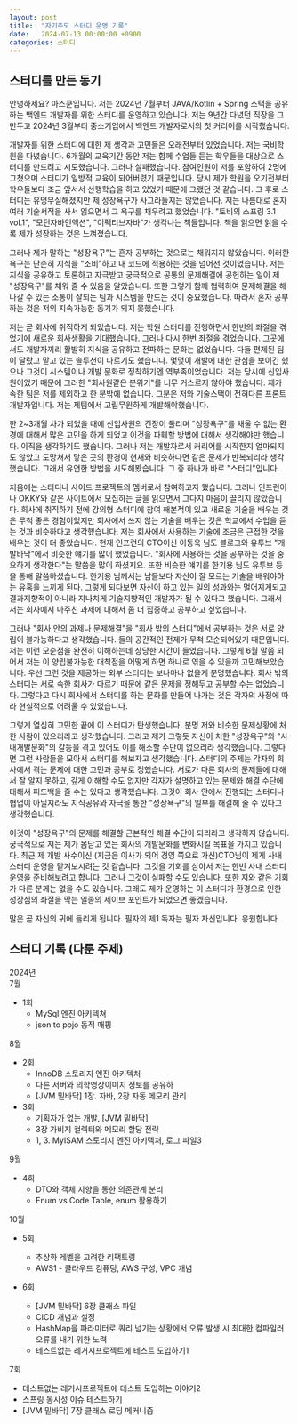 ```yaml
---
layout: post
title:  "자기주도 스터디 운영 기록"
date:   2024-07-13 00:00:00 +0900
categories: 스터디
---
```

## 스터디를 만든 동기 

 안녕하세요? 마스쿤입니다. 저는 2024년 7월부터 JAVA/Kotlin + Spring 스택을 공유하는 백엔드 개발자를 위한 스터디를 운영하고 있습니다. 저는 9년간 다녔던 직장을 그만두고 2024년 3월부터 중소기업에서 백엔드 개발자로서의 첫 커리어를 시작했습니다.  

  개발자를 위한 스터디에 대한 제 생각과 고민들은 오래전부터 있었습니다. 저는 국비학원을 다녔습니다. 6개월의 교육기간 동안 저는 함께 수업들 듣는 학우들을 대상으로 스터디를 만드려고 시도했습니다. 그러나 실패했습니다. 참여인원이 저를 포함하여 2명에 그쳤으며 스터디가 일방적 교육이 되어버렸기 때문입니다. 당시 제가 학원을 오기전부터 학우들보다 조금 앞서서 선행학습을 하고 있었기 때문에 그랬던 것 같습니다. 그 후로 스터디는 유명무실해졌지만 제 성장욕구가 사그라들지는 않았습니다. 저는 나름대로 혼자 여러 기술서적을 사서 읽으면서 그 욕구를 채우려고 했었습니다. "토비의 스프링 3.1 vol.1", "모던자바인액션", "이펙티브자바"가 생각나는 책들입니다. 책을 읽으면 읽을 수록 제가 성장하는 것은 느껴졌습니다.  

  그러나 제가 말하는 "성장욕구"는 혼자 공부하는 것으로는 채워지지 않았습니다. 이러한 욕구는 단순히 지식을 "소비"하고 내 코드에 적용하는 것을 넘어선 것이었습니다. 저는 지식을 공유하고 토론하고 자극받고 궁극적으로 공통의 문제해결에 공헌하는 일이 제 "성장욕구"를 채워 줄 수 있음을 알았습니다. 또한 그렇게 함께 협력하여 문제해결을 해나갈 수 있는 소통이 잘되는 팀과 시스템을 만드는 것이 중요했습니다. 따라서 혼자 공부하는 것은 저의 지속가능한 동기가 되지 못했습니다.  
  
 저는 곧 회사에 취직하게 되었습니다. 저는 학원 스터디를 진행하면서 한번의 좌절을 겪었기에 새로운 회사생활을 기대했습니다. 그러나 다시 한번 좌절을 겪었습니다. 그곳에서도 개발자끼리 활발히 지식을 공유하고 전파하는 문화는 없었습니다. 다들 편제된 팀이 달랐고 맡고 있는 솔루션이 다르기도 했습니다. 몇몇이 개발에 대한 관심을 보이긴 했으나 그것이 시스템이나 개발 문화로 정착하기엔 역부족이었습니다. 저는 당시에 신입사원이었기 때문에 그러한 "회사원같은 분위기"를 너무 거스르지 않아야 했습니다. 제가 속한 팀은 저를 제외하고 한 분밖에 없습니다. 그분은 저와 기술스택이 전혀다른 프론트 개발자입니다. 저는 제팀에서 고립무원하게 개발해야했습니다. 
 
 한 2~3개월 차가 되었을 때에 신입사원의 긴장이 풀리며 "성장욕구"를 채울 수 없는 환경에 대해서 많은 고민을 하게 되었고 이것을 파훼할 방법에 대해서 생각해야만 했습니다. 이직을 생각하기도 했습니다. 그러나 저는 개발자로서 커리어를 시작한지 얼마되지도 않았고 도망쳐서 닿은 곳의 환경이 현재와 비슷하다면 같은 문제가 반복되리라 생각했습니다. 그래서 유연한 방법을 시도해봤습니다. 그 중 하나가 바로 "스터디"입니다.
 
 처음에는 스터디나 사이드 프로젝트의 멤버로서 참여하고자 했습니다. 그러나 인프런이나 OKKY와 같은 사이트에서 모집하는 글을 읽으면서 그다지 마음이 끌리지 않았습니다. 회사에 취직하기 전에 강의형 스터디에 참여 해본적이 있고 새로운 기술을 배우는 것은 무척 좋은 경험이었지만 회사에서 쓰지 않는 기술을 배우는 것은 학교에서 수업을 듣는 것과 비슷하다고 생각했습니다. 저는 회사에서 사용하는 기술에 조금은 근접한 것을 배우는 것이 더 좋았습니다. 현재 인프런의 CTO이신 이동욱 님도 블로그와 유투브 "개발바닥"에서 비슷한 얘기를 많이 했었습니다. "회사에 사용하는 것을 공부하는 것을 중요하게 생각한다"는 말씀을 많이 하셨지요. 또한 비슷한 얘기를 한기용 님도 유투브 등을 통해 말씀하셨습니다. 한기용 님께서는 남들보다 자신이 잘 모르는 기술을 배워야하는 유혹을 느끼게 된다. 그렇게 되다보면 자신이 하고 있는 일의 성과와는 멀어지게되고 결과지향적이 아니라 지나치게 기술지향적인 개발자가 될 수 있다고 했습니다. 그래서 저는 회사에서 마주친 과제에 대해서 좀 더 집중하고 공부하고 싶었습니다. 
 
 그러나 "회사 안의 과제나 문제해결"을 "회사 밖의 스터디"에서 공부하는 것은 서로 양립이 불가능하다고 생각했습니다. 둘의 공간적인 전제가 무척 모순되어있기 때문입니다. 저는 이런 모순점을 완전히 이해하는데 상당한 시간이 들었습니다. 그렇게 6월 말쯤 되어서 저는 이 양립불가능한 대척점을 어떻게 하면 하나로 엮을 수 있을까 고민해보았습니다. 우선 그런 것을 제공하는 외부 스터디는 보나마나 없을게 분명했습니다. 회사 밖의 스터디는 서로 속한 회사가 다르기 때문에 같은 문제을 정해두고 공부할 수는 없었습니다. 그렇다고 다시 회사에서 스터디를 하는 문화를 만들어 나가는 것은 각자의 사정에 따라 현실적으로 어려울 수 있었습니다.
 
 그렇게 열심히 고민한 끝에 이 스터디가 탄생했습니다. 분명 저와 비슷한 문제상황에 처한 사람이 있으리라고 생각했습니다. 그리고 제가 그렇듯 자신이 처한 "성장욕구"와 "사내개발문화"의 갈등을 겪고 있어도 이를 해소할 수단이 없으리라 생각했습니다. 그렇다면 그런 사람들을 모아서 스터디를 해보자고 생각했습니다. 스터디의 주제는 각자의 회사에서 겪는 문제에 대한 고민과 공부로 정했습니다. 서로가 다른 회사의 문제들에 대해서 잘 알지 못하고, 깊게 이해할 수도 없지만 각자가 설명하고 있는 문제와 해결 수단에 대해서 피드백을 줄 수는 있다고 생각했습니다. 그것이 회사 안에서 진행되는 스터디나 협업이 아닐지라도 지식공유와 자극을 통한 "성장욕구"의 일부를 해결해 줄 수 있다고 생각했습니다.
 
 이것이 "성장욕구"의 문제를 해결할 근본적인 해결 수단이 되리라고 생각하지 않습니다. 궁극적으로 저는 제가 몸담고 있는 회사의 개발문화를 변화시킬 목표을 가지고 있습니다. 최근 제 개발 사수이신 (지금은 이사가 되어 경영 쪽으로 가신)CTO님이 제게 사내 스터디 운영을 맡겨보시려는 것 같습니다. 그것을 기회를 삼아서 저는 한번 사내 스터디 운영을 준비해보려고 합니다. 그러나 그것이 실패할 수도 있습니다. 또한 저와 같은 기회가 다른 분께는 없을 수도 있습니다. 그래도 제가 운영하는 이 스터디가 환경으로 인한 성장심의 좌절을 막는 일종의 세이브 포인트가 되었으면 좋겠습니다. 
 
 말은 곧 자신의 귀에 들리게 됩니다. 필자의 제1 독자는 필자 자신입니다. 응원합니다.
 
## 스터디 기록 (다룬 주제)

2024년  
7월  
- 1회 
  - MySql 엔진 아키텍쳐
  - json to pojo 동적 매핑  

8월  
- 2회
  - InnoDB 스토리지 엔진 아키텍처
  - 다른 서버와 의학영상이미지 정보를 공유하
  - [JVM 밑바닥] 1장. 자바, 2장 자동 메모리 관리
- 3회
  - 기획자가 없는 개발, [JVM 밑바닥] 
  - 3장 가비지 컬렉터와 메모리 할당 전략 
  - 1, 3. MyISAM 스토리지 엔진 아키텍처, 로그 파일3  

9월  
- 4회
  - DTO와 객체 지향을 통한 의존관계 분리
  - Enum vs Code Table, enum 활용하기

10월  
- 5회
  - 추상화 레벨을 고려한 리팩토링
  - AWS1 - 클라우드 컴퓨팅, AWS 구성, VPC 개념

- 6회
  - [JVM 밑바닥] 6장 클래스 파일
  - CICD 개념과 설정
  - HashMap을 파라미터로 쿼리 넘기는 상황에서 오류 발생 시 최대한 컴파일러 오류를 내기 위한 노력
  - 테스트없는 레거시프로젝트에 테스트 도입하기1

7회
 - 테스트없는 레거시프로젝트에 테스트 도입하는 이야기2
 - 스프링 동시성 이슈 테스트하기
 - [JVM 밑바닥] 7장 클래스 로딩 메커니즘
